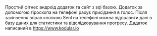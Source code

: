 Простий фітнес андроід додаток та сайт з sql базою.
Додаток за допомогою гіроскопа на телефоні рахує присідання в голос.
Після закінчення вправ кнопкою Senl на телефоні можна відправити дані в базу даних для статистики та відслідковування прогресу.
Дадаток написаний в https://www.kodular.io
